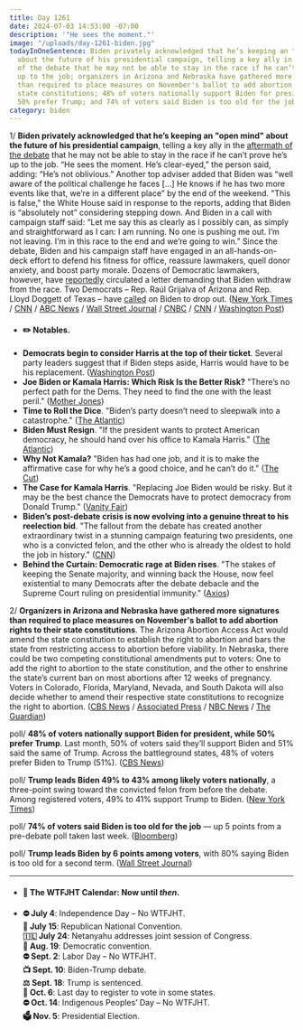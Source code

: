 ```yaml
---
title: Day 1261
date: 2024-07-03 14:53:00 -07:00
description: '"He sees the moment."'
image: "/uploads/day-1261-biden.jpg"
todayInOneSentence: Biden privately acknowledged that he’s keeping an "open mind"
  about the future of his presidential campaign, telling a key ally in the aftermath
  of the debate that he may not be able to stay in the race if he can’t prove he’s
  up to the job; organizers in Arizona and Nebraska have gathered more signatures
  than required to place measures on November's ballot to add abortion rights to their
  state constitutions; 48% of voters nationally support Biden for president, while
  50% prefer Trump; and 74% of voters said Biden is too old for the job.
category: biden
---
```


1/ **Biden privately acknowledged that he’s keeping an "open mind" about the future of his presidential campaign**, telling a key ally in the [aftermath of the debate](https://whatthefuckjusthappenedtoday.com/2024/06/28/day-1256/#1-the-first-presidential-debate-betw) that he may not be able to stay in the race if he can’t prove he’s up to the job. “He sees the moment. He’s clear-eyed,” the person said, adding: “He’s not oblivious.” Another top adviser added that Biden was “well aware of the political challenge he faces [...] He knows if he has two more events like that, we’re in a different place” by the end of the weekend. "This is false," the White House said in response to the reports, adding that Biden is “absolutely not” considering stepping down. And Biden in a call with campaign staff said: “Let me say this as clearly as I possibly can, as simply and straightforward as I can: I am running. No one is pushing me out. I’m not leaving. I’m in this race to the end and we’re going to win.” Since the debate, Biden and his campaign staff have engaged in an all-hands-on-deck effort to defend his fitness for office, reassure lawmakers, quell donor anxiety, and boost party morale. Dozens of Democratic lawmakers, however, have [reportedly](https://www.bloomberg.com/news/articles/2024-07-03/biden-debate-disaster-will-cost-them-house-and-senate-democrats-fear?srnd=homepage-americas&sref=MIBMEEoj) circulated a letter demanding that Biden withdraw from the race. Two Democrats – Rep. Raúl Grijalva of Arizona and Rep. Lloyd Doggett of Texas – have [called](https://www.cnn.com/2024/07/03/politics/raul-grijalva-second-house-democrat/index.html) on Biden to drop out. ([New York Times](https://www.nytimes.com/2024/07/03/us/politics/biden-withdraw-election-debate.html) / [CNN](https://www.cnn.com/2024/07/03/politics/joe-biden-2024-campaign-troubles/index.html) / [ABC News](https://abcnews.go.com/Politics/biden-privately-signals-open-mind-path-forward-sees/story?id=111650361) / [Wall Street Journal](https://www.wsj.com/politics/elections/pressure-on-biden-builds-as-democrats-fear-big-november-losses-a87849f3?mod=hp_lead_pos1) / [CNBC](https://www.cnbc.com/2024/07/03/-biden-tells-ally-hes-weighing-whether-to-stay-in-race-reports.html) / [CNN](https://www.cnn.com/politics/live-news/biden-trump-election-07-03-24/index.html) / [Washington Post](https://www.washingtonpost.com/politics/2024/07/03/election-2024-campaign-updates/))

* #### ✏️ Notables.
* **Democrats begin to consider Harris at the top of their ticket**. Several party leaders suggest that if Biden steps aside, Harris would have to be his replacement. ([Washington Post](https://www.washingtonpost.com/politics/2024/07/03/harris-replace-biden-democratic-ticket/))
* **Joe Biden or Kamala Harris: Which Risk Is the Better Risk?** "There’s no perfect path for the Dems. They need to find the one with the least peril." ([Mother Jones](https://www.motherjones.com/politics/2024/07/joe-biden-kamala-harris-democratic-convention/))
* **Time to Roll the Dice**. "Biden’s party doesn’t need to sleepwalk into a catastrophe." ([The Atlantic](https://www.theatlantic.com/politics/archive/2024/07/replace-biden-strategic-plan/678884/))
* **Biden Must Resign**. "If the president wants to protect American democracy, he should hand over his office to Kamala Harris." ([The Atlantic](https://www.theatlantic.com/politics/archive/2024/07/biden-resign-kamala-harris-presidential-candidate/678886/))
* **Why Not Kamala?** "Biden has had one job, and it is to make the affirmative case for why he’s a good choice, and he can’t do it." ([The Cut](https://www.thecut.com/article/why-not-kamala.html))
* **The Case for Kamala Harris**. "Replacing Joe Biden would be risky. But it may be the best chance the Democrats have to protect democracy from Donald Trump." ([Vanity Fair](https://www.vanityfair.com/news/story/the-case-for-kamala-harris))
* **Biden’s post-debate crisis is now evolving into a genuine threat to his reelection bid**. "The fallout from the debate has created another extraordinary twist in a stunning campaign featuring two presidents, one who is a convicted felon, and the other who is already the oldest to hold the job in history." ([CNN](https://www.cnn.com/2024/07/03/politics/joe-biden-campaign-crisis/index.html))
* **Behind the Curtain: Democratic rage at Biden rises**. "The stakes of keeping the Senate majority, and winning back the House, now feel existential to many Democrats after the debate debacle and the Supreme Court ruling on presidential immunity." ([Axios](https://www.axios.com/2024/07/03/democratic-rage-biden-debate-performance))

2/ **Organizers in Arizona and Nebraska have gathered more signatures than required to place measures on November's ballot to add abortion rights to their state constitutions**. The Arizona Abortion Access Act would amend the state constitution to establish the right to abortion and bars the state from restricting access to abortion before viability. In Nebraska, there could be two competing constitutional amendments put to voters: One to add the right to abortion to the state constitution, and the other to enshrine the state’s current ban on most abortions after 12 weeks of pregnancy. Voters in Colorado, Florida, Maryland, Nevada, and South Dakota will also decide whether to amend their respective state constitutions to recognize the right to abortion. ([CBS News](https://www.cbsnews.com/news/arizona-abortion-rights-constitutional-amendment-ballot/) / [Associated Press](https://apnews.com/article/arizona-abortion-ballot-petitions-83cb053919be342d7bbb60217129fe49) / [NBC News](https://www.nbcnews.com/politics/2024-election/abortion-rights-amendment-one-step-closer-appearing-arizona-ballot-rcna159753) / [The Guardian](https://www.theguardian.com/world/article/2024/jul/03/arizona-abortion-rights-constitution))

poll/ **48% of voters nationally support Biden for president, while 50% prefer Trump**. Last month, 50% of voters said they’ll support Biden and 51% said the same of Trump. Across the battleground states, 48% of voters prefer Biden to Trump (51%). ([CBS News](https://www.cbsnews.com/news/trump-biden-poll-debate-democrats-turnout/))

poll/ **Trump leads Biden 49% to 43% among likely voters nationally**, a three-point swing toward the convicted felon from before the debate. Among registered voters, 49% to 41% support Trump to Biden. ([New York Times](https://www.nytimes.com/2024/07/03/us/politics/poll-debate-biden-trump.html))

poll/ **74% of voters said Biden is too old for the job** — up 5 points from a pre-debate poll taken last week. ([Bloomberg](https://www.bloomberg.com/news/articles/2024-07-03/trump-lead-over-biden-grows-in-post-debate-new-york-times-poll))

poll/ **Trump leads Biden by 6 points among voters**, with 80% saying Biden is too old for a second term. ([Wall Street Journal](https://www.wsj.com/politics/elections/trump-expands-lead-over-biden-after-debate-as-voters-age-worries-grow-wsj-poll-finds-c3a793ab))

---

* #### 📅 The WTFJHT Calendar: Now until *then*. 

* **⛔️ July 4**: Independence Day – No WTFJHT. \
**🐘 July 15**: Republican National Convention.\
**🇮🇱 July 24**: Netanyahu addresses joint session of Congress.\
**🫏 Aug. 19**: Democratic convention.\
**⛔️ Sept. 2**: Labor Day – No WTFJHT. \
**📺 Sept. 10**: Biden-Trump debate.\
**⚖️ Sept. 18**: Trump is sentenced.\
**📆 Oct. 6**: Last day to register to vote in some states. \
**⛔️ Oct. 14**: Indigenous Peoples’ Day – No WTFJHT. \
**🗳️ Nov. 5**: Presidential Election.
